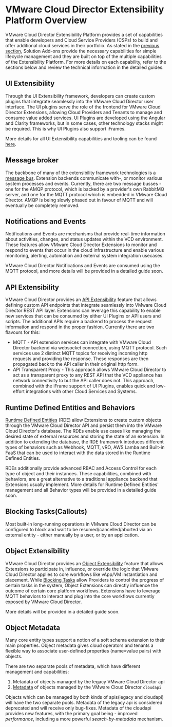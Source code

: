 # VMware Cloud Director Extensibility Platform Overview

VMware Cloud Director Extensibility Platform provides a set of capabilities that enable developers and Cloud Service Providers (CSPs) to build and offer additional cloud services in their portfolio. As stated in the [previous section](../extension-sdk/extension-sdk.md), Solution Add-ons provide the necessary capabilities for simple lifecycle management and they are built on top of the multiple capabilities of the Extensibility Platform. For more details on each capability, refer to the sections below and review the technical information in the detailed guides.

## UI Extensibility

Through the UI Extensibility framework, developers can create custom plugins that integrate seamlessly into the VMware Cloud Director user interface. The UI plugins serve the role of the frontend for VMware Cloud Director Extensions, allowing Cloud Providers and Tenants to manage and consume value added services. UI Plugins are developed using the Angular and Clarity frameworks, but in some cases, other technology stacks might be required. This is why UI Plugins also support iFrames.

More details for all UI Extensibility capabilities and tooling can be found [here](ui-plugins.md).

## Message broker

The backbone of many of the extensibility framework technologies is a [message bus](message-broker.md). Extension backends communicate with-, or monitor various system processes and events. Currently, there are two message busses - one for the AMQP protocol, which is backed by a provider's own RabbitMQ server, and one for the MQTT protocol which is embedded in VMware Cloud Director. AMQP is being slowly phased out in favour of MQTT and will eventually be completely removed.

## Notifications and Events

Notifications and Events are mechanisms that provide real-time information about activities, changes, and status updates within the VCD environment. These features allow VMware Cloud Director Extensions to monitor and respond to events that occur in the cloud infrastructure and enable various monitoring, alerting, automation and external system integration usecases.

VMware Cloud Director Notifications and Events are consumed using the MQTT protocol, and more details will be provided in a detailed guide soon.

## API Extensibility

VMware Cloud Director provides an [API Extensibility](api-extensibility.md) feature that allows defining custom API endpoints that integrate seamlessly into VMware Cloud Director REST API layer. Extensions can leverage this capability to enable new services that can be consumed by either UI Plugins or API users and scripts. The additional APIs require a backend to process the request information and respond in the proper fashion. Currently there are two flavours for this:

- MQTT - API extension services can integrate with VMware Cloud Director backend via websocket connection, using MQTT protocol. Such services use 2 distinct MQTT topics for receiving incoming http requests and providing the response. These responses are then propagated back to the API caller in their original http form.
- API Transparent Proxy - This approach allows VMware Cloud Director to act as a transparent proxy to any REST API that the VCD appliance has network connectivity to but the API caller does not. This approach, combined with the iFrame support of UI Plugins, enables quick and low-effort integrations with other Cloud Services and Systems.

## Runtime Defined Entities and Behaviors

[Runtime Defined Entities](defined-entities/defined-entities-overview.md) (RDE)  allow Extensions to create custom objects through the VMware Cloud Director API and persist them into the VMware Cloud Director's database. The RDEs enable use cases like managing the desired state of external resources and storing the state of an extension. In addition to extending the database, the RDE framework intoduces different types of behaviors such as Webhook, MQTT, vRO, AWS Lamba and Built-in FaaS that can be used to interact with the data stored in the Runtime Defined Entities.

RDEs additionally provide advanced RBAC and Access Control for each type of object and their instances. These capabilities, combined with behaviors, are a great alternative to a traditional appliance backend that Extensions usually implement. More details for Runtime Defined Entities' management and all Behavior types will be provided in a detailed guide soon.

## Blocking Tasks(Callouts)

Most built-in long-running operations in VMware Cloud Director can be configured to block and wait to be resumed/cancelled/aborted via an external entity - either manually by a user, or by an application.

## Object Extensibility

VMware Cloud Director provides an [Object Extensibility](object-extensibility.md) feature that allows Extensions to participate in, influence, or override the logic that VMware Cloud Director applies
to core workflows like vApp/VM instantiation and placement. While [Blocking Tasks](https://docs.vmware.com/en/VMware-Cloud-Director/10.5/VMware-Cloud-Director-Service-Provider-Admin-Guide/GUID-B61D23C2-CCCF-4B33-8692-642C80A24193.html)
allow Providers to control the progress of certain tasks in the system, Object Extensions can directly influence the
outcome of certain core platform workflows. Extensions have to leverage MQTT behaviors to interact and plug into the
core workflows currently exposed by VMware Cloud Director.

More details will be provided in a detailed guide soon.

## Object Metadata

Many core entity types support a notion of a soft schema extension to their main properties. Object metadata gives cloud operators and tenants a flexible way to associate user-defined properties (name=value pairs) with objects.

There are two separate pools of metadata, which have different management and capabilities:

1. Metadata of objects managed by the legacy VMware Cloud Director api
2. [Metadata](object-metadata-2.md) of objects managed by the VMware Cloud Director `cloudapi`

Objects which can be managed by both kinds of apis(legacy and cloudapi) will have the two separate pools. Metadata of the legacy api is considered deprecated and will receive only bug-fixes. Metadata of the cloudapi provides new features, with the primary goal being - improved _performance_, including a more powerful _search-by-metadata_ mechanism.

